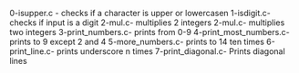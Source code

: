 0-isupper.c - checks if a character is upper or lowercasen
1-isdigit.c- checks if input is a digit
2-mul.c- multiplies 2 integers
2-mul.c- multiplies two integers
3-print_numbers.c- prints from 0-9
4-print_most_numbers.c- prints to 9 except 2 and 4
5-more_numbers.c- prints to 14 ten times
6-print_line.c- prints underscore n times
7-print_diagonal.c- Prints diagonal lines
